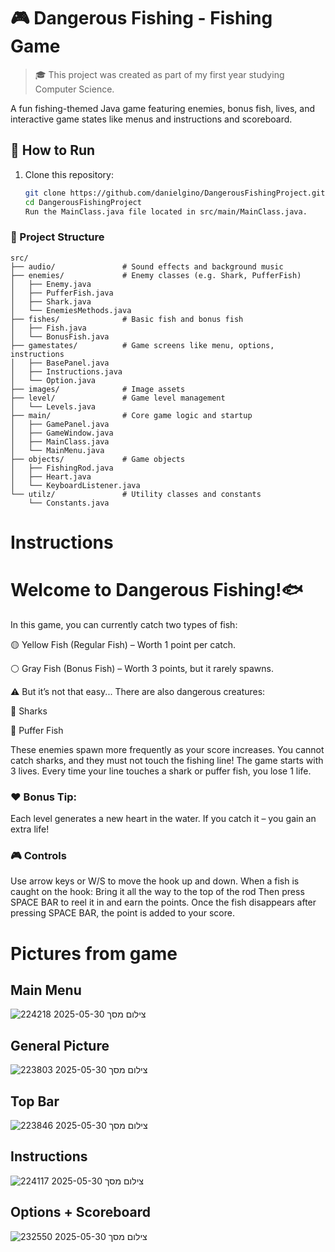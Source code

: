 # 🎮 Dangerous Fishing - Fishing Game
> 🎓 This project was created as part of my first year studying Computer Science.
> 
A fun fishing-themed Java game featuring enemies, bonus fish, lives, and interactive game states like menus and instructions and scoreboard.

## 🚀 How to Run

1. Clone this repository:
   ```bash
   git clone https://github.com/danielgino/DangerousFishingProject.git
   cd DangerousFishingProject
   Run the MainClass.java file located in src/main/MainClass.java.

### 📂 Project Structure

```plaintext
src/
├── audio/               # Sound effects and background music
├── enemies/             # Enemy classes (e.g. Shark, PufferFish)
│   ├── Enemy.java
│   ├── PufferFish.java
│   ├── Shark.java
│   └── EnemiesMethods.java
├── fishes/              # Basic fish and bonus fish
│   ├── Fish.java
│   └── BonusFish.java
├── gamestates/          # Game screens like menu, options, instructions
│   ├── BasePanel.java
│   ├── Instructions.java
│   └── Option.java
├── images/              # Image assets 
├── level/               # Game level management
│   └── Levels.java
├── main/                # Core game logic and startup
│   ├── GamePanel.java
│   ├── GameWindow.java
│   ├── MainClass.java
│   └── MainMenu.java
├── objects/             # Game objects 
│   ├── FishingRod.java
│   ├── Heart.java
│   └── KeyboardListener.java
└── utilz/               # Utility classes and constants
    └── Constants.java
```
# Instructions 
# Welcome to Dangerous Fishing!🐟
In this game, you can currently catch two types of fish:

🟡 Yellow Fish (Regular Fish) – Worth 1 point per catch.

⚪ Gray Fish (Bonus Fish) – Worth 3 points, but it rarely spawns.

⚠️ But it’s not that easy...
There are also dangerous creatures:

🦈 Sharks

🐡 Puffer Fish

These enemies spawn more frequently as your score increases.
You cannot catch sharks, and they must not touch the fishing line!
The game starts with 3 lives.
Every time your line touches a shark or puffer fish, you lose 1 life.

### ❤️ Bonus Tip:
Each level generates a new heart in the water.
If you catch it – you gain an extra life!

### 🎮 Controls
Use arrow keys or W/S to move the hook up and down.
When a fish is caught on the hook:
Bring it all the way to the top of the rod
Then press SPACE BAR to reel it in and earn the points.
Once the fish disappears after pressing SPACE BAR, the point is added to your score.

# Pictures from game
## Main Menu
![צילום מסך 2025-05-30 224218](https://github.com/user-attachments/assets/336815e9-dd33-4d18-83ac-22a9948e5a08)

## General Picture

![צילום מסך 2025-05-30 223803](https://github.com/user-attachments/assets/2505be94-2232-4586-bb7d-2bb97591e989)
## Top Bar


![צילום מסך 2025-05-30 223846](https://github.com/user-attachments/assets/0e82e9fe-b092-49b8-a2f9-36be2020d968)
## Instructions 
![צילום מסך 2025-05-30 224117](https://github.com/user-attachments/assets/94e69e14-4e6e-4517-b660-bd7066a57399)
## Options + Scoreboard

![צילום מסך 2025-05-30 232550](https://github.com/user-attachments/assets/e47c0ba8-a3d0-45f9-911a-2ba9cbdef2ac)
